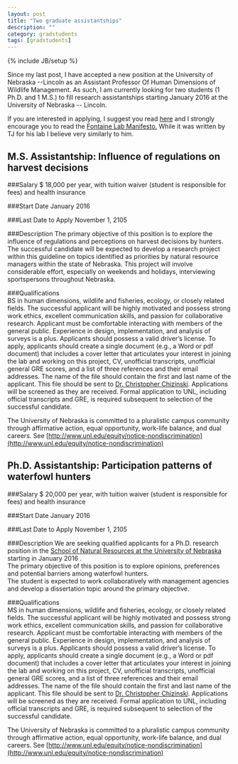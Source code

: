 ```yaml
---
layout: post
title: "Two graduate assistantships"
description: ""
category: gradstudents
tags: [gradstudents]
---
```

{% include JB/setup %}

Since my last post, I have accepted a new position at the University of Nebraska --Lincoln as an Assistant Professor Of Human Dimensions of Wildlife Management.  As such,
I am currently looking for two students (1 Ph.D. and 1 M.S.) to fill research assistantships starting January 2016 at the University of Nebraska -- Lincoln.

If you are interested in applying, I suggest you read [here](/b_prospective.html) and I strongly encourage you to read the [Fontaine Lab Manifesto.](https://sites.google.com/site/tjfontaineunl/Lab%20Manifesto%20May%202013.pdf?attredirects=0)  While it was written
by TJ for his lab I believe very similarly to him.



## M.S. Assistantship:  Influence of regulations on harvest decisions

###Salary
$ 18,000 per year, with tuition waiver (student is responsible for fees) and health insurance

###Start Date
January 2016

###Last Date to Apply
November 1, 2105

###Description
The primary objective of this position is to explore the influence of regulations and perceptions on harvest decisions by hunters.  
The successful candidate will be expected to develop a research project within this guideline on topics identified as priorities by 
natural resource managers within the state of Nebraska. This project will involve considerable effort, especially on weekends and holidays, 
interviewing sportspersons throughout Nebraska.

###Qualifications  
BS in human dimensions, wildlife and fisheries, ecology, or closely related fields. 
The successful applicant will be highly motivated and possess strong work ethics, excellent communication 
skills, and passion for collaborative research. Applicant must be comfortable interacting with members of the 
general public. Experience in design, implementation, and analysis of surveys is a plus.  Applicants should possess 
a valid driver’s license. To apply, applicants should create a single document (e.g., a Word or pdf document) that 
includes a cover letter that articulates your interest in joining the lab and working on this project, CV, unofficial 
transcripts, unofficial general GRE scores, and a list of three references and their email addresses. The name of the 
file should contain the first and last name of the applicant. This file should be sent to 
[Dr. Christopher Chizinski](cchizinski2@unl.edu). Applications will be screened as they are received. 
Formal application to UNL, including official transcripts and GRE, is required subsequent to selection of the successful candidate.  

The University of Nebraska is committed to a pluralistic campus community through affirmative action, 
equal opportunity, work-life balance, and dual careers.  See [http://www.unl.edu/equity/notice-nondiscrimination](http://www.unl.edu/equity/notice-nondiscrimination) 

## Ph.D. Assistantship:  Participation patterns of waterfowl hunters

###Salary
$ 20,000 per year, with tuition waiver (student is responsible for fees) and health insurance

###Start Date
January 2016

###Last Date to Apply
November 1, 2105

###Description
We are seeking qualified applicants for a Ph.D. research position in the [School of 
Natural Resources at the University of Nebraska](http://FishHunt.unl.edu) starting in January 2016 .  
The primary objective of this position is to explore opinions, preferences and potential barriers among waterfowl hunters.  
The student is expected to work collaboratively with management agencies and develop a dissertation topic around the primary objective. 

###Qualifications  
MS in human dimensions, wildlife and fisheries, ecology, or closely related fields. 
The successful applicant will be highly motivated and possess strong work ethics, excellent communication 
skills, and passion for collaborative research. Applicant must be comfortable interacting with members of the 
general public. Experience in design, implementation, and analysis of surveys is a plus.  Applicants should possess 
a valid driver’s license. To apply, applicants should create a single document (e.g., a Word or pdf document) that 
includes a cover letter that articulates your interest in joining the lab and working on this project, CV, unofficial 
transcripts, unofficial general GRE scores, and a list of three references and their email addresses. The name of the 
file should contain the first and last name of the applicant. This file should be sent to 
[Dr. Christopher Chizinski](cchizinski2@unl.edu). Applications will be screened as they are received. 
Formal application to UNL, including official transcripts and GRE, is required subsequent to selection of the successful candidate.  

The University of Nebraska is committed to a pluralistic campus community through affirmative action, 
equal opportunity, work-life balance, and dual careers.  See [http://www.unl.edu/equity/notice-nondiscrimination](http://www.unl.edu/equity/notice-nondiscrimination)